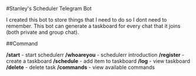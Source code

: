 #Stanley's Scheduler Telegram Bot

I created this bot to store things that I need to do so I dont need to remember.
This bot can generate a taskboard for every chat that it joins (both private and group chat).

##Command

**/start** - start schedulerr
**/whoareyou** - schedulerr introduction
**/register** - create a taskboard
**/schedule** - add item to taskboard
**/log** - view taskboard
**/delete** - delete task
**/commands** - view available commands
